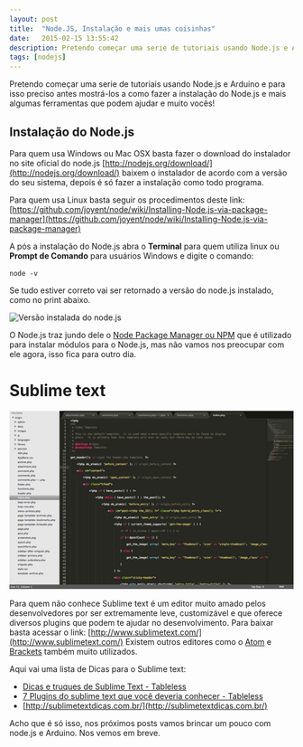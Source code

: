 ```yaml
---
layout: post
title:  "Node.JS, Instalação e mais umas coisinhas"
date:   2015-02-15 13:55:42
description: Pretendo começar uma serie de tutoriais usando Node.js e Arduino e para isso preciso antes mostrá-los a como fazer a instalação do Node.js e mais algumas ferramentas que podem ajudar e muito vocês! 
tags: [nodejs]
---
```

Pretendo começar uma serie de tutoriais usando Node.js e Arduino e para isso preciso antes mostrá-los a como fazer a instalação do Node.js e mais algumas ferramentas que podem ajudar e muito vocês! 

Instalação do Node.js
-------
Para quem usa Windows ou Mac OSX basta fazer o download do instalador no site oficial do node.js [http://nodejs.org/download/](http://nodejs.org/download/) baixem o instalador de acordo com a versão do seu sistema, depois é só fazer a instalação como todo programa. 

Para quem usa Linux basta seguir os procedimentos deste link: [https://github.com/joyent/node/wiki/Installing-Node.js-via-package-manager](https://github.com/joyent/node/wiki/Installing-Node.js-via-package-manager) 

A pós a instalação do Node.js abra o **Terminal** para quem utiliza linux ou **Prompt de Comando** para usuários Windows e digite o comando: 

    node -v

Se tudo estiver correto vai ser retornado a versão do node.js instalado, como no print abaixo.

![Versão instalada do node.js](https://dl.dropboxusercontent.com/u/22618831/pedro%20hs%20blog/node-v-captura-de-tela.jpg)

O Node.js traz jundo dele o  [Node Package Manager ou NPM](https://www.npmjs.com/) que é utilizado para instalar módulos para o Node.js, mas não vamos nos preocupar com ele agora, isso fica para outro dia.

Sublime text
============

![Sublime Text 2](/images/img-posts/sublime.jpg)

Para quem não conhece Sublime text é um editor muito amado pelos desenvolvedores por ser extremamente leve, customizável e que oferece diversos plugins que podem te ajudar no desenvolvimento. Para baixar basta acessar o link: [http://www.sublimetext.com/](http://www.sublimetext.com/) Existem outros editores como o [Atom](https://atom.io/) e [Brackets](http://brackets.io/) também muito utilizados.

Aqui vai uma lista de Dicas para o Sublime text:

 - [Dicas e truques de Sublime Text - Tableless](http://tableless.com.br/dicas-truques-sublime-text/)
 - [7 Plugins do sublime text que você deveria conhecer - Tableless](http://tableless.com.br/7-plugins-sublime-text-que-voce-deveria-conhecer/)
 - [http://sublimetextdicas.com.br/](http://sublimetextdicas.com.br/)

Acho que é só isso, nos próximos posts vamos brincar um pouco com node.js e Arduino. Nos vemos em breve. 
